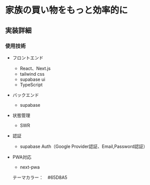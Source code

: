# 家族の買い物をもっと効率的に


## 実装詳細
### 使用技術
- フロントエンド 
    - React、Next.js
    - tailwind css
    - supabase ui
    - TypeScript
- バックエンド
    - supabase
- 状態管理
    - SWR
- 認証
    - supabase Auth（Google Provider認証、Email,Password認証）
- PWA対応
    - next-pwa

    テーマカラー：　#65D8A5